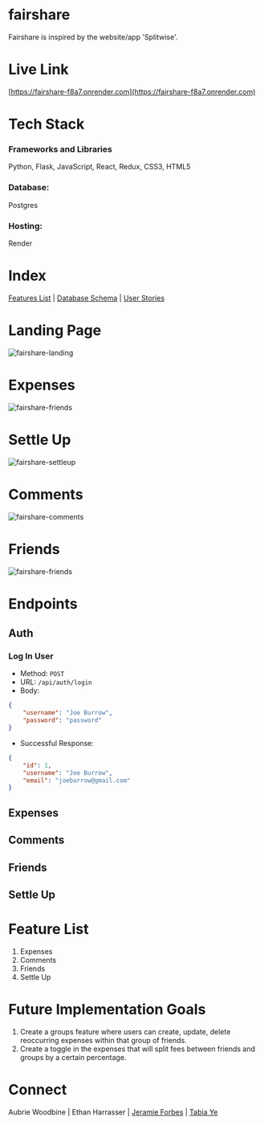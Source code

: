 # fairshare 
Fairshare is inspired by the website/app 'Splitwise'. 


# Live Link
[https://fairshare-f8a7.onrender.com](https://fairshare-f8a7.onrender.com)


# Tech Stack

### Frameworks and Libraries
Python, Flask, JavaScript, React, Redux, CSS3, HTML5

### Database: 
Postgres

### Hosting: 
Render


# Index
[Features List](https://github.com/OrangeTabia/Python-Project/wiki/Features) | [Database Schema](https://github.com/OrangeTabia/Python-Project/wiki/Database-Schema) | [User Stories](https://github.com/OrangeTabia/Python-Project/wiki/User-Stories)


# Landing Page
![fairshare-landing](https://github.com/OrangeTabia/Python-Project/assets/131227932/db9e6272-a64c-4064-8c89-b64238cb0f1a)

# Expenses
![fairshare-friends](https://github.com/OrangeTabia/Python-Project/assets/131227932/cb7f3425-ac84-4f65-9782-c5f907d69f57)

# Settle Up
![fairshare-settleup](https://github.com/OrangeTabia/Python-Project/assets/131227932/54947616-f4a0-4bb1-8e60-e2987ba62662)

# Comments
![fairshare-comments](https://github.com/OrangeTabia/Python-Project/assets/131227932/fd88f191-7ab0-42b4-a421-eb39e686cf5e)

# Friends
![fairshare-friends](https://github.com/OrangeTabia/Python-Project/assets/131227932/0befc03e-1140-4c34-8368-dea5a13fc60f)

# Endpoints

## Auth
### Log In User
- Method: `POST`
- URL: `/api/auth/login`
- Body: 
```json
{
    "username": "Joe Burrow",
    "password": "password"
}
```
- Successful Response: 
```json
{
    "id": 1,
    "username": "Joe Burrow", 
    "email": "joeburrow@gmail.com"
}
```
## Expenses
## Comments
## Friends
## Settle Up


# Feature List
1. Expenses
2. Comments
3. Friends
4. Settle Up

# Future Implementation Goals
1. Create a groups feature where users can create, update, delete reoccurring expenses within that group of friends.
2. Create a toggle in the expenses that will split fees between friends and groups by a certain percentage.

# Connect
Aubrie Woodbine | 
Ethan Harrasser | 
[Jeramie Forbes](https://www.linkedin.com/in/jeramieforbes/) | 
[Tabia Ye](https://www.linkedin.com/in/tabiaye/)


